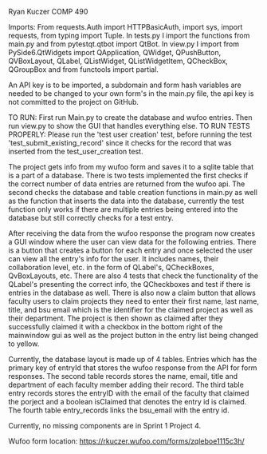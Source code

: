 Ryan Kuczer
COMP 490

Imports: From requests.Auth import HTTPBasicAuth, import sys, import requests, from typing import Tuple. In tests.py I import the functions from main.py and from pytestqt.qtbot import QtBot. 
In view.py I import from PySide6.QtWidgets import QApplication, QWidget, QPushButton, QVBoxLayout, QLabel, QListWidget, QListWidgetItem, QCheckBox, QGroupBox and from functools import partial.

An API key is to be imported, a subdomain and form hash variables are needed to be changed to your own form's in the main.py file, the api key is not committed to the project on GitHub.

TO RUN: First run Main.py to create the database and wufoo entries. Then run view.py to show the GUI that handles everything else.
TO RUN TESTS PROPERLY: Please run the 'test user creation' test, before running the test 'test_submit_existing_record' since it checks for the record
that was inserted from the test_user_creation test. 

The project gets info from my wufoo form and saves it to a sqlite table that is a part of a database.
There is two tests implemented the first checks if the correct number of data entries are returned from the wufoo api.
The second checks the database and table creation functions in main.py as well as the function that inserts the data into
the database, currently the test function only works if there are multiple entries being entered into the database but still correctly
checks for a test entry.

After receiving the data from the wufoo response the program now creates a GUI window where the user can view data for the following entries.
There is a button that creates a button for each entry and once selected the user can view all the entry's info for the user.
It includes names, their collaboration level, etc. in the form of QLabel's, QCheckBoxes, QvBoxLayouts, etc.
There are also 4 tests that check the functionality of the QLabel's presenting the correct info, the QCheckboxes
and test if there is entries in the database as well. There is also now a claim button that allows faculty users to claim projects
they need to enter their first name, last name, title, and bsu email which is the identifier for the claimed project as well as their department.
The project is then shown as claimed after they successfully claimed it with a checkbox in the bottom right of the mainwindow gui 
as well as the project button in the entry list being changed to yellow.

Currently, the database layout is made up of 4 tables. Entries which has the primary key of entryId that stores the wufoo response from the API for form responses.
The second table records stores the name, email, title and department of each faculty member adding their record.
The third table entry records stores the entryID with the email of the faculty that claimed the porject and a boolean isClaimed that denotes the entry id is claimed.
The fourth table entry_records links the bsu_email with the entry id.

Currently, no missing components are in Sprint 1 Project 4.

Wufoo form location: https://rkuczer.wufoo.com/forms/zqleboe1115c3h/

